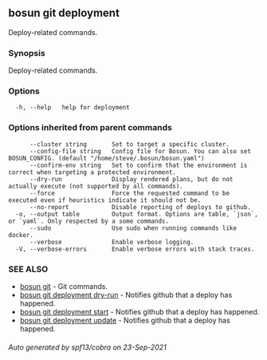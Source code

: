 ## bosun git deployment

Deploy-related commands.

### Synopsis

Deploy-related commands.

### Options

```
  -h, --help   help for deployment
```

### Options inherited from parent commands

```
      --cluster string       Set to target a specific cluster.
      --config-file string   Config file for Bosun. You can also set BOSUN_CONFIG. (default "/home/steve/.bosun/bosun.yaml")
      --confirm-env string   Set to confirm that the environment is correct when targeting a protected environment.
      --dry-run              Display rendered plans, but do not actually execute (not supported by all commands).
      --force                Force the requested command to be executed even if heuristics indicate it should not be.
      --no-report            Disable reporting of deploys to github.
  -o, --output table         Output format. Options are table, `json`, or `yaml`. Only respected by a some commands.
      --sudo                 Use sudo when running commands like docker.
      --verbose              Enable verbose logging.
  -V, --verbose-errors       Enable verbose errors with stack traces.
```

### SEE ALSO

* [bosun git](bosun_git.md)	 - Git commands.
* [bosun git deployment dry-run](bosun_git_deployment_dry-run.md)	 - Notifies github that a deploy has happened.
* [bosun git deployment start](bosun_git_deployment_start.md)	 - Notifies github that a deploy has happened.
* [bosun git deployment update](bosun_git_deployment_update.md)	 - Notifies github that a deploy has happened.

###### Auto generated by spf13/cobra on 23-Sep-2021
